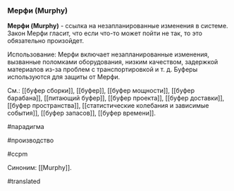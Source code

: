 ### Мерфи (Murphy)

**Мерфи (Murphy)** - ссылка на незапланированные изменения в системе. Закон Мерфи гласит, что если что-то может пойти не так, то это обязательно произойдет.

Использование: Мерфи включает незапланированные изменения, вызванные поломками оборудования, низким качеством, задержкой материалов из-за проблем с транспортировкой и т. д. Буферы используются для защиты от Мерфи.

См.: [[буфер сборки]], [[буфер]], [[буфер мощности]], [[буфер барабана]], [[питающий буфер]], [[буфер проекта]], [[буфер доставки]], [[буфер пространства]], [[статистические колебания и зависимые события]], [[буфер запасов]], [[буфер времени]].

#парадигма

#производство

#ccpm

Синоним: [[Murphy]].

#translated
